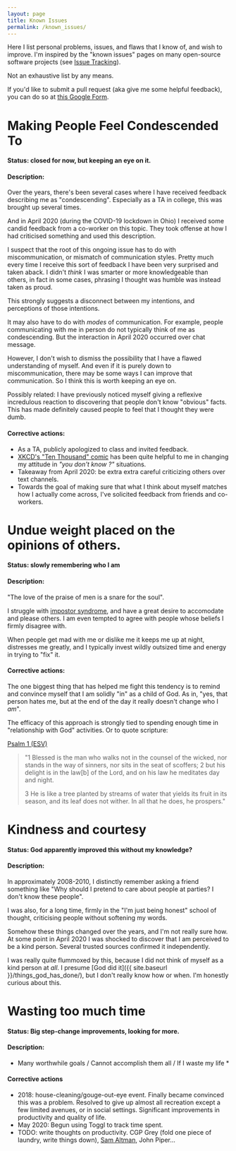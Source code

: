 ```yaml
---
layout: page
title: Known Issues
permalink: /known_issues/
---
```


Here I list personal problems, issues, and flaws that I know of, and wish to improve. I'm inspired by the "known issues" pages on many open-source software projects (see [Issue Tracking](https://en.wikipedia.org/wiki/Issue_tracking_system)). 

Not an exhaustive list by any means. 

If you'd like to submit a pull request (aka give me some helpful feedback), you can do so at [this Google Form](https://forms.gle/Hmod45m5fz4Ux6979).

# Making People Feel Condescended To
#### Status: closed for now, but keeping an eye on it. 

#### Description:
Over the years, there's been several cases where I have received feedback describing me as "condescending". Especially as a TA in college, this was brought up several times. 

And in April 2020 (during the COVID-19 lockdown in Ohio) I received some candid feedback from a co-worker on this topic. They took offense at how I had criticised something and used this description.

I suspect that the root of this ongoing issue has to do with miscommunication, or mismatch of communication styles. Pretty much every time I receive this sort of feedback I have been very surprised and taken aback. I didn't *think* I was smarter or more knowledgeable than others, in fact in some cases, phrasing I thought was humble was instead taken as proud. 

This strongly suggests a disconnect between my intentions, and perceptions of those intentions. 

It may also have to do with _modes_ of communication. For example, people communicating with me in person do not typically think of me as condescending. But the interaction in April 2020 occurred over chat message.

However, I don't wish to dismiss the possibility that I have a flawed understanding of myself. And even if it is purely down to miscommunication, there may be some ways I can improve that communication. So I think this is worth keeping an eye on.

Possibly related: I have previously noticed myself giving a reflexive incredulous reaction to discovering that people don't know "obvious" facts. This has made definitely caused people to feel that I thought they were dumb.

#### Corrective actions:
* As a TA, publicly apologized to class and invited feedback. 
* [XKCD's "Ten Thousand" comic](https://xkcd.com/1053/) has been quite helpful to me in changing my attitude in *"you don't know <commonly known thing>?"* situations.
* Takeaway from April 2020: be extra extra careful criticizing others over text channels.
* Towards the goal of making sure that what I think about myself matches how I actually come across, I've solicited feedback from friends and co-workers.


# Undue weight placed on the opinions of others.
#### Status: slowly remembering who I am

#### Description:
"The love of the praise of men is a snare for the soul". 

I struggle with [impostor syndrome](https://en.wikipedia.org/wiki/Impostor_syndrome), and have a great desire to accomodate and please others. I am even tempted to agree with people whose beliefs I firmly disagree with. 

When people get mad with me or dislike me it keeps me up at night, distresses me greatly, and I typically invest wildly outsized time and energy in trying to "fix" it.

#### Corrective actions:
The one biggest thing that has helped me fight this tendency is to remind and convince myself that I am solidly "in" as a child of God. As in, "yes, that person hates me, but at the end of the day it really doesn't change who I _am_". 

The efficacy of this approach is strongly tied to spending enough time in "relationship with God" activities. Or to quote scripture: 

[Psalm 1 (ESV)](https://www.biblegateway.com/passage/?search=Psalm+1&version=ESV)
> "1 Blessed is the man
>     who walks not in the counsel of the wicked,
> nor stands in the way of sinners,
>     nor sits in the seat of scoffers;
> 2 but his delight is in the law[b] of the Lord,
>     and on his law he meditates day and night.
> 
> 3 He is like a tree
>     planted by streams of water
> that yields its fruit in its season,
>     and its leaf does not wither.
>  In all that he does, he prospers."


# Kindness and courtesy
#### Status: God apparently improved this without my knowledge? 

#### Description:
In approximately 2008-2010, I distinctly remember asking a friend something like "Why should I pretend to care about people at parties? I don't know these people". 

I was also, for a long time, firmly in the "I'm just being honest" school of thought, criticising people without softening my words. 

Somehow these things changed over the years, and I'm not really sure how. At some point in April 2020 I was shocked to discover that I am perceived to be a kind person. Several trusted sources confirmed it independently. 

I was really quite flummoxed by this, because I did not think of myself as a kind person at _all_. I presume [God did it]({{ site.baseurl }}/things_god_has_done/), but I don't really know how or when. I'm honestly curious about this.


# Wasting too much time
#### Status: Big step-change improvements, looking for more.

#### Description: 
* Many worthwhile goals / Cannot accomplish them all / If I waste my life *

#### Corrective actions
* 2018: house-cleaning/gouge-out-eye event. Finally became convinced this was a problem. Resolved to give up almost all recreation except a few limited avenues, or in social settings. Significant improvements in productivity and quality of life. 
* May 2020: Begun using Toggl to track time spent.
* TODO: write thoughts on productivity. CGP Grey (fold one piece of laundry, write things down), [Sam Altman](https://blog.samaltman.com/productivity), John Piper...
